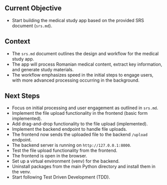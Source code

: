 ## Current Objective
- Start building the medical study app based on the provided SRS document (`srs.md`).

## Context
- The `srs.md` document outlines the design and workflow for the medical study app.
- The app will process Romanian medical content, extract key information, and generate study materials.
- The workflow emphasizes speed in the initial steps to engage users, with more advanced processing occurring in the background.

## Next Steps
- Focus on initial processing and user engagement as outlined in `srs.md`.
- Implement the file upload functionality in the frontend (basic form implemented).
- Add drag-and-drop functionality to the file upload (implemented).
- Implement the backend endpoint to handle file uploads.
- The frontend now sends the uploaded file to the backend `/upload` endpoint.
- The backend server is running on `http://127.0.0.1:8000`.
- Test the file upload functionality from the frontend.
- The frontend is open in the browser.
- Set up a virtual environment (venv) for the backend.
- Uninstall packages from the main Python directory and install them in the venv.
- Start following Test Driven Development (TDD).